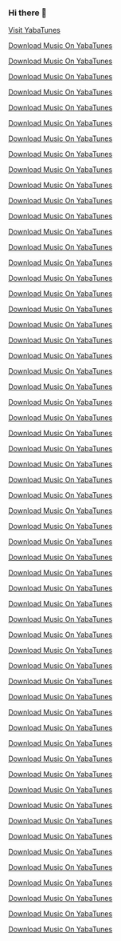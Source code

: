 ### Hi there 👋
<a href="https://yabatunes.com/">Visit YabaTunes</a>

<a href="https://www.pinterest.com.mx/yabatunes/">Download Music On YabaTunes</a>

<a href="https://linktr.ee/yabatunes">Download Music On YabaTunes</a>

<a href="https://www.pinterest.com/yabatunes/">Download Music On YabaTunes</a>

<a href="https://github.com/YabaTunes">Download Music On YabaTunes</a>

<a href="https://demo.wowonder.com/post/407824_https-yabatunes-com-tidinz-rise-tidinz-rise.html">Download Music On YabaTunes</a>

<a href="https://www.quora.com/profile/Yabatunes/YabaTunes-https-yabatunes-com-category-music?ch=15&oid=87816373&share=22c29ada&srid=hLfN9U&target_type=post">Download Music On YabaTunes</a>

<a href="https://about.me/yaba">Download Music On YabaTunes</a>

<a href="https://disq.us/url?url=https%3A%2F%2Fyabatunes.com%3A1ed_J0WK0ZJVEbQCp81iZu-7388&cuid=6260009">Download Music On YabaTunes</a>

<a href="https://disq.us/url?url=https%3A%2F%2Fyabatunes.com%2Fcategory%2Fmusic%3ACLWfRJFoLbPwy05mcDWRaWgrobs&cuid=6260009">Download Music On YabaTunes</a>

<a href="https://independent.academia.edu/AmobiEmmanuelOkoh">Download Music On YabaTunes</a>

<a href="https://yabatunesmedia.livejournal.com/477.html">Download Music On YabaTunes</a>

<a href="https://www.flickr.com/people/196935428@N06/">Download Music On YabaTunes</a>

<a href="https://www.behance.net/yabatunesmedia">Download Music On YabaTunes</a>

<a href="https://dribbble.com/YabaTunes">Download Music On YabaTunes</a>

<a href="https://www.scoop.it/u/yabatunes">Download Music On YabaTunes</a>

<a href="https://www.evernote.com/shard/s419/sh/729cf266-b4a4-6863-3866-b77a49199c2c/457e4c842552bdd2d448cbda9418bc70">Download Music On YabaTunes</a>

<a href="https://trello.com/yabatunes">Download Music On YabaTunes</a>

<a href="https://justpaste.it/u/YabaTunes">Download Music On YabaTunes</a>

<a href="https://jpst.it/305M-">Download Music On YabaTunes</a>

<a href="https://justpaste.it/9vcm6">Download Music On YabaTunes</a>

<a href="https://www.minds.com/newsfeed/1437892499279450129?referrer=yabatunes">Download Music On YabaTunes</a>

<a href="https://www.minds.com/yabatunes/">Download Music On YabaTunes</a>

<a href="https://rebrand.ly/yabatunes">Download Music On YabaTunes</a>

<a href="https://www.theverge.com/users/YabaTunes">Download Music On YabaTunes</a>

<a href="https://www.intensedebate.com/profiles/yabatunes">Download Music On YabaTunes</a>

<a href="https://www.producthunt.com/@yabatunes">Download Music On YabaTunes</a>

<a href="https://seedandspark.com/user/yabatunes">Download Music On YabaTunes</a>

<a href="https://peatix.com/user/14481345/">Download Music On YabaTunes</a>

<a href="https://demo.wowonder.com/YabaTunes">Download Music On YabaTunes</a>

<a href="https://500px.com/p/yabatunes?view=photos">Download Music On YabaTunes</a>

<a href="https://www.provenexpert.com/yabatunes">Download Music On YabaTunes</a>

<a href="https://www.sbnation.com/users/YabaTunes">Download Music On YabaTunes</a>

<a href="https://www.linkedin.com/in/jams-undefined-367071257">Download Music On YabaTunes</a>

<a href="https://www.zintro.com/profile/yabatunes-media?ref=">Download Music On YabaTunes</a>

<a href="https://addons.mozilla.org/en-US/firefox/user/17654260/">Download Music On YabaTunes</a>

<a href="https://loop.frontiersin.org/people/2098295/bio">Download Music On YabaTunes</a>

<a href="https://www.tripadvisor.in/Profile/YabaTunes">Download Music On YabaTunes</a>

<a href="https://m.soundcloud.com/YabaTunes">Download Music On YabaTunes</a>

<a href="https://gate.sc/?url=https%3A%2F%2Fyabatunes.com%2Fcategory%2Fmusic&token=397098-1-1668429244755">Download Music On YabaTunes</a>

<a href="https://gate.sc/?url=https%3A%2F%2Fyabatunes.com%2Fcategory%2Fnews%2F&token=4ba758-1-1668429244755">Download Music On YabaTunes</a>

<a href="https://gate.sc/?url=https%3A%2F%2Fyabatunes.com%2Fwizkid-deep%2F&token=3f9373-1-1668429244755">Download Music On YabaTunes</a>

<a href="https://www.ted.com/profiles/39761571">Download Music On YabaTunes</a>

<a href="https://www.goodreads.com/yabatunes">Download Music On YabaTunes</a>

<a href="https://www.pexels.com/@yabatunes-media-366530329/">Download Music On YabaTunes</a>

<a href="https://m.mixcloud.com/yabatunes/">Download Music On YabaTunes</a>

<a href="https://profile.hatena.ne.jp/yabatunes/">Download Music On YabaTunes</a>

<a href="https://codepen.io/yabatunes">Download Music On YabaTunes</a>

<a href="https://www.gameskinny.com/gs/yabatunes">Download Music On YabaTunes</a>

<a href="https://magento.stackexchange.com/users/109768/yabatunes">Download Music On YabaTunes</a>

<a href="https://www.elephantjournal.com/profile/yabatunes/">Download Music On YabaTunes</a>

<a href="https://www.wattpad.com/user/YabaTunes">Download Music On YabaTunes</a>

<a href="https://godotengine.org/qa/user/yabatunes">Download Music On YabaTunes</a>

<a href="https://discover.events.com/profile/jamesdollarad/3662256/savethedate/">Download Music On YabaTunes</a>

<a href="https://yabatunes.weebly.com/">Download Music On YabaTunes</a>

<a href="https://docs.google.com/forms/d/e/1FAIpQLSdUA6ZpZwRmbwKzc1YjTTVsnhTVEkJH1LpZ47gKWRfZcZ2g9g/viewform">Download Music On YabaTunes</a>

<a href="https://jamesdollarad.wixsite.com/yabatunes">Download Music On YabaTunes</a>

<a href="https://yabatunes81.blog.fc2.com/blog-entry-1.html">Download Music On YabaTunes</a>

<a href="https://h30434.www3.hp.com/t5/Printer-Setup-Software-Drivers/Change-of-router-and-hp-printer/m-p/8538334/highlight/true#M270035">Download Music On YabaTunes</a>

<!--
**YabaTunes/YabaTunes** is a ✨ _special_ ✨ repository because its `README.md` (this file) appears on your GitHub profile.

Here are some ideas to get you started:

- 🔭 I’m currently working on ...
- 🌱 I’m currently learning ...
- 👯 I’m looking to collaborate on ...
- 🤔 I’m looking for help with ...
- 💬 Ask me about ...
- 📫 How to reach me: ...
- 😄 Pronouns: ...
- ⚡ Fun fact: ...
-->
